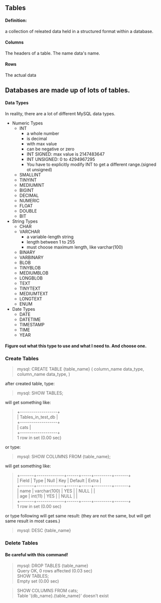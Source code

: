 ## Tables

#### Definition:

a collection of releated data held in a structured format within a database.

#### Columns
The headers of a table. The name data's name.

#### Rows
The actual data

## Databases are made up of lots of tables.

#### Data Types

In reality, there are a lot of different MySQL data types.

- Numeric Types
  - INT
    - a whole number
    - is decimal
    - with max value
    - can be negative or zero
    - INT SIGNED: max value is 2147483647
    - INT UNSIGNED: 0 to 4294967295
    - You have to explicitly modify INT to get a different range.(signed ot unsigned)
  - SMALLINT
  - TINYINT
  - MEDIUMINT
  - BIGINT
  - DECIMAL
  - NUMERIC
  - FLOAT
  - DOUBLE
  - BIT
- String Types
  - CHAR
  - VARCHAR
    - a variable-length string
    - length between 1 to 255
    - must choose maximum length, like varchar(100)
  - BINARY
  - VARBINARY
  - BLOB
  - TINYBLOB
  - MEDIUMBLOB
  - LONGBLOB
  - TEXT
  - TINYTEXT
  - MEDIUMTEXT
  - LONGTEXT
  - ENUM
- Date Types
  - DATE
  - DATETIME
  - TIMESTAMP
  - TIME
  - YEAR

#### Figure out what this type to use and what I need to. And choose one.

### Create Tables
> mysql: CREATE TABLE {table_name}
(
  column_name data_type,
  column_name data_type,
)

after created table, type:

> mysql: SHOW TABLES;

will get something like:
> +-------------------+
> <br>
> | Tables_in_test_db |
> <br>
> +-------------------+
> <br>
> | cats              |
> <br>
> +-------------------+
> <br>
> 1 row in set (0.00 sec)

or type:

> mysql: SHOW COLUMNS FROM {table_name};

will get something like:
> +-------+--------------+------+-----+---------+-------+
> <br>
> | Field | Type         | Null | Key | Default | Extra |
> <br>
> +-------+--------------+------+-----+---------+-------+
> <br>
> | name  | varchar(100) | YES  |     | NULL    |       |
> <br>
> | age   | int(11)      | YES  |     | NULL    |       |
> <br>
> +-------+--------------+------+-----+---------+-------+
> <br>
> 1 row in set (0.00 sec)

or type following will get same result: (they are not the same, but will get same result in most cases.)

> mysql: DESC {table_name}

### Delete Tables

#### Be careful with this command!

> mysql: DROP TABLES {table_name}
> <br>
> Query OK, 0 rows affected (0.03 sec)
> <br>
> SHOW TABLES;
> <br>
> Empty set (0.00 sec)

> SHOW COLUMNS FROM cats;
> <br>
> Table '{db_name}.{table_name}' doesn't exist



